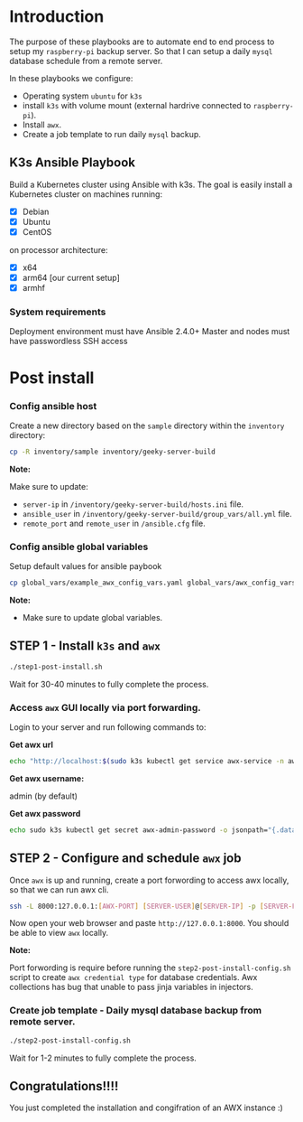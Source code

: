 # Introduction

The purpose of these playbooks are to automate end to end process to setup my `raspberry-pi` backup server. So that I can setup a daily `mysql` database schedule from a remote server.

In these playbooks we configure:
- Operating system `ubuntu` for `k3s`
- install `k3s` with volume mount (external hardrive connected to `raspberry-pi`).
- Install `awx`.
- Create a job template to run daily `mysql` backup.


## K3s Ansible Playbook

Build a Kubernetes cluster using Ansible with k3s. The goal is easily install a Kubernetes cluster on machines running:
- [X] Debian
- [X] Ubuntu
- [X] CentOS

on processor architecture:

- [X] x64
- [X] arm64 [our current setup]
- [X] armhf

### System requirements

Deployment environment must have Ansible 2.4.0+
Master and nodes must have passwordless SSH access

# Post install

### Config ansible host

Create a new directory based on the `sample` directory within the `inventory` directory:

```bash
cp -R inventory/sample inventory/geeky-server-build
```
**Note:**

Make sure to update:

- `server-ip` in `/inventory/geeky-server-build/hosts.ini` file.
- `ansible_user` in `/inventory/geeky-server-build/group_vars/all.yml` file.
- `remote_port` and `remote_user` in `/ansible.cfg` file.

### Config ansible global variables

Setup default values for ansible paybook

```bash
cp global_vars/example_awx_config_vars.yaml global_vars/awx_config_vars.yaml
```
**Note:**

- Make sure to update global variables.

## STEP 1 - Install `k3s` and `awx`

```bash
./step1-post-install.sh
```
Wait for 30-40 minutes to fully complete the process.

### Access `awx` GUI locally via port forwarding.

Login to your server and run following commands to:

**Get awx url**

```bash
echo "http://localhost:$(sudo k3s kubectl get service awx-service -n awx -o yaml | grep nodePort | awk '{print $2}' )"
```
**Get awx username:**

admin (by default)

**Get awx password**

```bash
echo sudo k3s kubectl get secret awx-admin-password -o jsonpath="{.data.password}" -n awx | base64 --decode
```

## STEP 2 - Configure and schedule `awx` job

Once `awx` is up and running, create a port forwording to access awx locally, so that we can run awx cli.

```bash
ssh -L 8000:127.0.0.1:[AWX-PORT] [SERVER-USER]@[SERVER-IP] -p [SERVER-PORT]
```
Now open your web browser and paste `http://127.0.0.1:8000`. You should be able to view `awx` locally.

**Note:** 

Port forwording is require before running the `step2-post-install-config.sh` script to create `awx credential type` for database credentials. Awx collections has bug that unable to pass jinja variables in injectors.

### Create job template - Daily mysql database backup from remote server.

```bash
./step2-post-install-config.sh
```
Wait for 1-2 minutes to fully complete the process.

## Congratulations!!!!
You just completed the installation and congifration of an AWX instance :)
